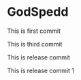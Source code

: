 # GodSpedd

This is first commit


This is third commit


This is release commit

This is release commit 1